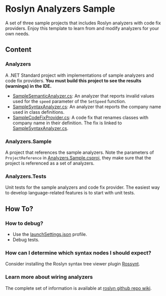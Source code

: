 # Roslyn Analyzers Sample

A set of three sample projects that includes Roslyn analyzers with code fix providers. Enjoy this template to learn from
and modify analyzers for your own needs.

## Content

### Analyzers

A .NET Standard project with implementations of sample analyzers and code fix providers.
**You must build this project to see the results (warnings) in the IDE.**

- [SampleSemanticAnalyzer.cs](SampleSemanticAnalyzer.cs): An analyzer that reports invalid values used for the `speed`
  parameter of the `SetSpeed` function.
- [SampleSyntaxAnalyzer.cs](SampleSyntaxAnalyzer.cs): An analyzer that reports the company name used in class
  definitions.
- [SampleCodeFixProvider.cs](SampleCodeFixProvider.cs): A code fix that renames classes with company name in their
  definition. The fix is linked to [SampleSyntaxAnalyzer.cs](SampleSyntaxAnalyzer.cs).

### Analyzers.Sample

A project that references the sample analyzers. Note the parameters of `ProjectReference`
in [Analyzers.Sample.csproj](../Analyzers.Sample/Analyzers.Sample.csproj), they make sure that the project is referenced
as a set of analyzers.

### Analyzers.Tests

Unit tests for the sample analyzers and code fix provider. The easiest way to develop language-related features is to
start with unit tests.

## How To?

### How to debug?

- Use the [launchSettings.json](Properties/launchSettings.json) profile.
- Debug tests.

### How can I determine which syntax nodes I should expect?

Consider installing the Roslyn syntax tree viewer plugin [Rossynt](https://plugins.jetbrains.com/plugin/16902-rossynt/).

### Learn more about wiring analyzers

The complete set of information is available
at [roslyn github repo wiki](https://github.com/dotnet/roslyn/blob/main/docs/wiki/README.md).